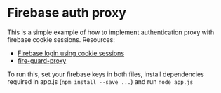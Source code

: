 # Firebase auth proxy

This is a simple example of how to implement authentication proxy with firebase cookie sessions.
Resources: 
* [Firebase login using cookie sessions](https://www.geeksforgeeks.org/firebase-sign-in-with-google-authentication-in-node-js-using-firebase-ui-and-cookie-sessions/)
* [fire-guard-proxy](https://github.com/saadzafar/fire-guard-proxy/blob/master/proxy.js)

To run this, set your firebase keys in both files, install dependencies required in app.js (```npm install --save ...```) and run ```node app.js```